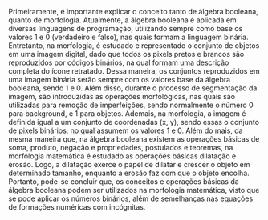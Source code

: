 Primeiramente, é importante explicar o conceito tanto de álgebra booleana, quanto de morfologia. Atualmente, a álgebra booleana é aplicada em diversas linguagens de programação, utilizando sempre como base os valores 1 e 0 (verdadeiro e falso), nas quais formam a linguagem binária. 
Entretanto, na morfologia, é estudado e representado o conjunto de objetos em uma imagem digital, dado que todos os pixels pretos e brancos são reproduzidos por códigos binários, na qual formam uma descrição completa do ícone retratado. 
Dessa maneira, os conjuntos reproduzidos em uma imagem binária serão sempre com os valores base da álgebra booleana, sendo 1 e 0. Além disso, durante o processo de segmentação da imagem, são introduzidas as operações morfológicas, nas quais são utilizadas para remoção de imperfeições, sendo normalmente o número 0 para background, e 1 para objetos.
Ademais, na morfologia, a imagem é definida igual a um conjunto de coordenadas (x, y), sendo essas o conjunto de pixels binários, no qual assumem os valores 1 e 0. 
Além do mais, da mesma maneira que, na álgebra booleana existem as operações básicas de soma, produto, negação e propriedades, postulados e teoremas, na morfologia matemática é estudado as operações básicas dilatação e erosão. Logo, a dilatação exerce o papel de dilatar e crescer o objeto em determinado tamanho, enquanto a erosão faz com que o objeto encolha.
Portanto, pode-se concluir que, os conceitos e operações básicas da álgebra booleana podem ser utilizados na morfologia matemática, visto que se pode aplicar os números binários, além de semelhanças nas equações de formações numéricas com incógnitas.
